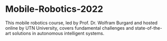 # Mobile-Robotics-2022
This mobile robotics course, led by Prof. Dr. Wolfram Burgard and hosted online by UTN University, covers fundamental challenges and state-of-the-art solutions in autonomous intelligent systems. 
